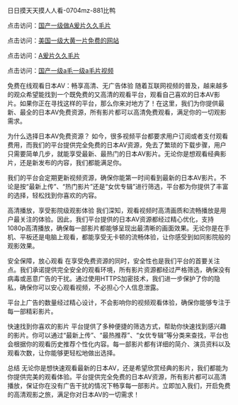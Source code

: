

日日摸天天摸人人看-0704mz-881比鸭


点击访问：<a href="https://gda-c7m.pages.dev/">国产一级做A爰片久久毛片</a>

点击访问：<a href="https://gsd-agv.pages.dev/">美国一级大黄一片免费的网站</a>

点击访问：<a href="https://tfda.pages.dev/">A爰片久久毛片</a>

点击访问：<a href="https://bered.pages.dev/">国产一级a毛一级a毛片视频</a>



免费在线观看日本AV：畅享高清、无广告体验
随着互联网视频的普及，越来越多的观众希望能找到一个既免费的又高清的观看平台，观看自己喜欢的日本AV影片。如果你正在寻找这样的平台，那么你来对地方了！在这里，我们为你提供最新、最全的日本AV免费资源，所有影片都可以高清免费观看，满足你的一切观影需求。

为什么选择日本AV免费资源？
如今，很多视频平台都要求用户订阅或者支付观看费用，而我们的平台提供完全免费的日本AV资源，免去了繁琐的下载步骤，用户只需要简单几步，就能享受最新、最热门的日本AV影片。无论你是想观看经典影片，还是新发布的内容，我们都能满足你。

我们的平台会定期更新视频资源，确保你能第一时间看到最新的日本AV影片。不论是按“最新上传”、“热门影片”还是“女优专辑”进行筛选，平台都为你提供了丰富的选择，轻松找到你喜欢的内容。

高清播放，享受影院级观影体验
我们深知，观看视频时高清画质和流畅播放是用户最关注的体验。因此，我们平台提供的日本AV资源都经过精心优化，支持1080p高清播放，确保每一部影片都能够呈现出最清晰的画面效果。无论你是在手机、平板还是电脑上观看，都能享受无卡顿的流畅体验，让你感受到如同影院般的观影效果。

安全保障，放心观看
在享受免费资源的同时，安全性也是我们平台的首要关注点。我们承诺提供完全安全的观看环境，所有影片资源都经过严格筛选，确保没有病毒或恶意广告的干扰。通过使用HTTPS加密技术，我们进一步保护了你的隐私，确保你可以安心观看视频，不必担心个人信息泄露。

平台上广告的数量经过精心设计，不会影响你的视频观看体验，确保你能够专注于每一部精彩影片。

快速找到你喜欢的影片
平台提供了多种便捷的筛选方式，帮助你快速找到感兴趣的影片。你可以通过“最新上传”、“最热推荐”、“女优专辑”等分类来查找，平台也会根据你的观看历史推荐个性化内容。每一部影片都有详细的简介、演员资料以及观看次数，让你能够更轻松地做出选择。

总结
无论你是想快速观看最新的日本AV，还是希望欣赏经典的影片，我们都能为你提供完美的观看体验。平台提供完全免费的日本AV资源，所有影片都可以高清播放，保证你在没有广告干扰的情况下畅享每一部影片。立即加入我们，开启免费的高清观影之旅，满足你对日本AV的一切需求！








<span style="display:none;">[Canonical link]( https://github.com/luck20250704/luck07 ）</span>
